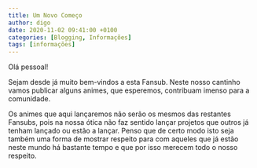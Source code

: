 ```yaml
---
title: Um Novo Começo
author: digo
date: 2020-11-02 09:41:00 +0100
categories: [Blogging, Informações]
tags: [informações]
---
```


Olá pessoal!

Sejam desde já muito bem-vindos a esta Fansub. Neste nosso cantinho vamos publicar alguns animes, que esperemos, contribuam imenso para a comunidade.

Os animes que aqui lançaremos não serão os mesmos das restantes Fansubs, pois na nossa ótica não faz sentido lançar projetos que outros já tenham lançado ou estão a lançar. Penso que de certo modo isto seja também uma forma de mostrar respeito para com aqueles que já estão neste mundo há bastante tempo e que por isso merecem todo o nosso respeito.